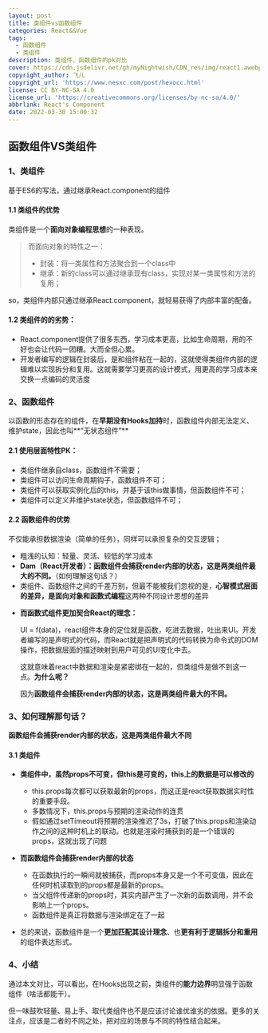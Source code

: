 ```yaml
---
layout: post
title: 类组件vs函数组件
categories: React&&Vue
tags:
  - 函数组件
  - 类组件
description: 类组件、函数组件的pk对比
cover: https://cdn.jsdelivr.net/gh/myNightwish/CDN_res/img/react1.awebp
copyright_author: 飞儿
copyright_url: 'https://www.nesxc.com/post/hexocc.html'
license: CC BY-NC-SA 4.0
license_url: 'https://creativecommons.org/licenses/by-nc-sa/4.0/'
abbrlink: React's Component
date: 2022-03-30 15:00:32
---
```


## 函数组件VS类组件

### 1、类组件

基于ES6的写法，通过继承React.component的组件

#### 1.1 类组件的优势

类组件是一个**面向对象编程思想**的一种表现。

> 而面向对象的特性之一：
>
> - 封装：将一类属性和方法聚合到一个class中
> - 继承：新的class可以通过继承现有class，实现对某一类属性和方法的复用；

so，类组件内部只通过继承React.component，就轻易获得了内部丰富的配备。

#### 1.2 类组件的的劣势：

* React.component提供了很多东西，学习成本更高，比如生命周期，用的不好也会让代码一团糟。大而全但心累。
* 开发者编写的逻辑在封装后，是和组件粘在一起的，这就使得类组件内部的逻辑难以实现拆分和复用。这就需要学习更高的设计模式，用更高的学习成本来交换一点编码的灵活度

### 2、函数组件

以函数的形态存在的组件，在**早期没有Hooks加持**时，函数组件内部无法定义、维护state，因此也叫**“无状态组件”**

#### 2.1 使用层面特性PK：

* 类组件继承自class，函数组件不需要；
* 类组件可以访问生命周期钩子，函数组件不可；
* 类组件可以获取实例化后的this，并基于该this做事情，但函数组件不可；
* 类组件可以定义并维护state状态，但函数组件不可；

#### 2.2 函数组件的优势

不仅能承担数据渲染（简单的任务），同样可以承担复杂的交互逻辑；

* 粗浅的认知：轻量、灵活、较低的学习成本
* **Dam（React开发者）：函数组件会捕获render内部的状态，这是两类组件最大的不同。**（如何理解这句话？）
* 类组件、函数组件之间的千差万别，但最不能被我们忽视的是，**心智模式层面的差异，**是**面向对象和函数式编程**这两种不同设计思想的差异

- **而函数式组件更加契合React的理念：**

  UI = f(data)，react组件本身的定位就是函数，吃进去数据，吐出来UI。开发者编写的是声明式的代码，而React就是把声明式的代码转换为命令式的DOM操作，把数据层面的描述映射到用户可见的UI变化中去。

  这就意味着react中数据和渲染是紧密绑在一起的，但类组件是做不到这一点。**为什么呢？**

  因为**函数组件会捕获render内部的状态，这是两类组件最大的不同。**

### 3、如何理解那句话？

**函数组件会捕获render内部的状态，这是两类组件最大不同**

#### 3.1 类组件

- **类组件中，虽然props不可变，但this是可变的，this上的数据是可以修改的**
  - this.props每次都可以获取最新的props，而这正是react获取数据实时性的重要手段。
  - 多数情况下，this.props与预期的渲染动作的连贯
  - 假如通过setTimeout将预期的渲染推迟了3s，打破了this.props和渲染动作之间的这种时机上的联动。也就是渲染时捕获到的是一个错误的props，这就出现了问题

- **而函数组件会捕获render内部的状态**
  - 在函数执行的一瞬间就被捕获，而props本身又是一个不可变值，因此在任何时机读取到的props都是最新的props。
  - 当父组件传递新的props时，其实内部产生了一次新的函数调用，并不会影响上一个props。
  - 函数组件是真正将数据与渲染绑定在了一起
- 总的来说，函数组件是一个**更加匹配其设计理念**、也**更有利于逻辑拆分和重用**的组件表达形式。

### 4、小结

通过本文对比，可以看出，在Hooks出现之前，类组件的**能力边界**明显强于函数组件（啥活都能干）。

但一味鼓吹轻量、易上手、取代类组件也不是应该讨论谁优谁劣的依据。更多的关注点，应该是二者的不同之处，把对应的场景与不同的特性结合起来。

